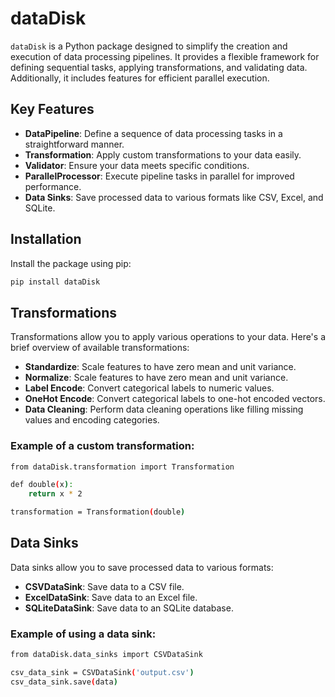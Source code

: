 # dataDisk

`dataDisk` is a Python package designed to simplify the creation and execution of data processing pipelines. It provides a flexible framework for defining sequential tasks, applying transformations, and validating data. Additionally, it includes features for efficient parallel execution.

## Key Features

- **DataPipeline**: Define a sequence of data processing tasks in a straightforward manner.
- **Transformation**: Apply custom transformations to your data easily.
- **Validator**: Ensure your data meets specific conditions.
- **ParallelProcessor**: Execute pipeline tasks in parallel for improved performance.
- **Data Sinks**: Save processed data to various formats like CSV, Excel, and SQLite.

## Installation

Install the package using pip:

```bash
pip install dataDisk
```


## Transformations

Transformations allow you to apply various operations to your data. Here's a brief overview of available transformations:

- **Standardize**: Scale features to have zero mean and unit variance.
- **Normalize**: Scale features to have zero mean and unit variance.
- **Label Encode**: Convert categorical labels to numeric values.
- **OneHot Encode**: Convert categorical labels to one-hot encoded vectors.
- **Data Cleaning**: Perform data cleaning operations like filling missing values and encoding categories.

### Example of a custom transformation:

```bash
from dataDisk.transformation import Transformation

def double(x):
    return x * 2

transformation = Transformation(double)
```


## Data Sinks
Data sinks allow you to save processed data to various formats:

- **CSVDataSink**: Save data to a CSV file.
- **ExcelDataSink**: Save data to an Excel file.
- **SQLiteDataSink**: Save data to an SQLite database.

### Example of using a data sink:
```bash
from dataDisk.data_sinks import CSVDataSink

csv_data_sink = CSVDataSink('output.csv')
csv_data_sink.save(data)


